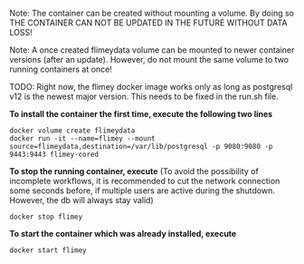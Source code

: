 Note: The container can be created without mounting a volume. By doing so THE CONTAINER CAN NOT BE UPDATED IN THE FUTURE WITHOUT DATA LOSS!

Note: A once created flimeydata volume can be mounted to newer container versions (after an update).
However, do not mount the same volume to two running containers at once!

TODO: Right now, the flimey docker image works only as long as postgresql v12 is the newest major version. This needs to be fixed in the
run.sh file.

**To install the container the first time, execute the following two lines**

```
docker volume create flimeydata
docker run -it --name=flimey --mount source=flimeydata,destination=/var/lib/postgresql -p 9080:9080 -p 9443:9443 flimey-cored
```

**To stop the running container, execute**
(To avoid the possibility of incomplete workflows, it is recommended to cut the network connection
some seconds before, if multiple users are active during the shutdown. However, the db will always stay valid)

``docker stop flimey``


**To start the container which was already installed, execute**

``docker start flimey``
